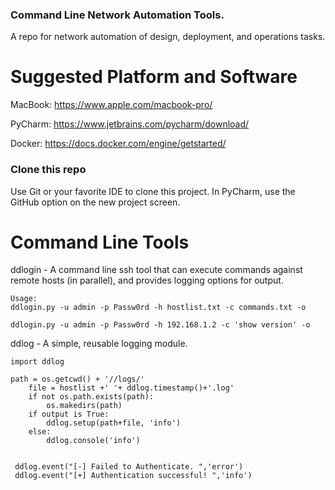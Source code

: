 ### Command Line Network Automation Tools.
A repo for network automation of design, deployment, and operations tasks.

# Suggested Platform and Software  

MacBook:
https://www.apple.com/macbook-pro/

PyCharm:
https://www.jetbrains.com/pycharm/download/

Docker:
https://docs.docker.com/engine/getstarted/

### Clone this repo

Use Git or your favorite IDE to clone this project. In PyCharm, use the GitHub option on the new project screen.          
 

# Command Line Tools  
ddlogin - A command line ssh tool that can execute commands against remote hosts (in parallel), and provides logging options for output.   
```
Usage:
ddlogin.py -u admin -p Passw0rd -h hostlist.txt -c commands.txt -o

ddlogin.py -u admin -p Passw0rd -h 192.168.1.2 -c 'show version' -o
```
ddlog - A simple, reusable logging module.   

```
import ddlog

path = os.getcwd() + '//logs/'
    file = hostlist +' '+ ddlog.timestamp()+'.log'
    if not os.path.exists(path):
        os.makedirs(path)
    if output is True:
        ddlog.setup(path+file, 'info')
    else:
        ddlog.console('info')

 
 ddlog.event("[-] Failed to Authenticate. ",'error')
 ddlog.event("[+] Authentication successful! ",'info')
```